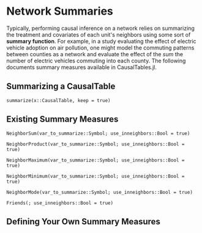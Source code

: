 # Network Summaries

Typically, performing causal inference on a network relies on summarizing the treatment and covariates of each unit's neighbors using some sort of **summary function**. For example, in a study evaluating the effect of electric vehicle adoption on air pollution, one might model the commuting patterns between counties as a network and evaluate the effect of the *sum* the number of electric vehicles commuting into each county. The following documents summary measures available in CausalTables.jl.

## Summarizing a CausalTable

```@docs
summarize(x::CausalTable, keep = true)
```

## Existing Summary Measures

```@docs
NeighborSum(var_to_summarize::Symbol; use_inneighbors::Bool = true)
```

```@docs
NeighborProduct(var_to_summarize::Symbol; use_inneighbors::Bool = true)
```

```@docs
NeighborMaximum(var_to_summarize::Symbol; use_inneighbors::Bool = true)
```

```@docs
NeighborMinimum(var_to_summarize::Symbol; use_inneighbors::Bool = true)
```

```@docs
NeighborMode(var_to_summarize::Symbol; use_inneighbors::Bool = true)
```

```@docs
Friends(; use_inneighbors::Bool = true)
```

## Defining Your Own Summary Measures

